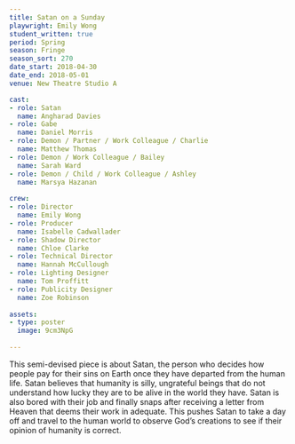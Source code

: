 ```yaml
---
title: Satan on a Sunday
playwright: Emily Wong
student_written: true
period: Spring
season: Fringe
season_sort: 270
date_start: 2018-04-30
date_end: 2018-05-01
venue: New Theatre Studio A

cast:
- role: Satan
  name: Angharad Davies
- role: Gabe
  name: Daniel Morris
- role: Demon / Partner / Work Colleague / Charlie
  name: Matthew Thomas
- role: Demon / Work Colleague / Bailey
  name: Sarah Ward
- role: Demon / Child / Work Colleague / Ashley
  name: Marsya Hazanan
  
crew:
- role: Director
  name: Emily Wong
- role: Producer
  name: Isabelle Cadwallader
- role: Shadow Director
  name: Chloe Clarke 
- role: Technical Director
  name: Hannah McCullough
- role: Lighting Designer
  name: Tom Proffitt
- role: Publicity Designer
  name: Zoe Robinson
  
assets:
- type: poster
  image: 9cm3NpG
  
---
```


This semi-devised piece is about Satan, the person who decides how people pay for their sins on Earth once they have departed from the human life. Satan believes that humanity is silly, ungrateful beings that do not understand how lucky they are to be alive in the world they have. Satan is also bored with their job and finally snaps after receiving a letter from Heaven that deems their work in adequate. This pushes Satan to take a day off and travel to the human world to observe God’s creations to see if their opinion of humanity is correct.
